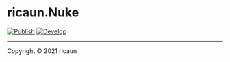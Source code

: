 # ricaun.Nuke

[![Publish](https://github.com/ricaun-io/ricaun.Nuke/actions/workflows/Publish.yml/badge.svg)](https://github.com/ricaun-io/ricaun.Nuke/actions)
[![Develop](https://github.com/ricaun-io/ricaun.Nuke/actions/workflows/Develop.yml/badge.svg)](https://github.com/ricaun-io/ricaun.Nuke/actions)

---

Copyright © 2021 ricaun